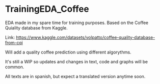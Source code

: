 # TrainingEDA_Coffee

EDA made in my spare time for training purposes. Based on the Coffee Quiality database from Kaggle.

Link: https://www.kaggle.com/datasets/volpatto/coffee-quality-database-from-cqi

Will add a quality coffee prediction using different algorythms.

It's still a WIP so updates and changes in text, code and graphs will be common.

All texts are in spanish, but expect a translated version anytime soon.
